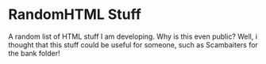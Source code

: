 
# RandomHTML Stuff

A random list of HTML stuff I am developing.
Why is this even public? Well, i thought that this stuff could be useful for someone, such as Scambaiters for the bank folder!

